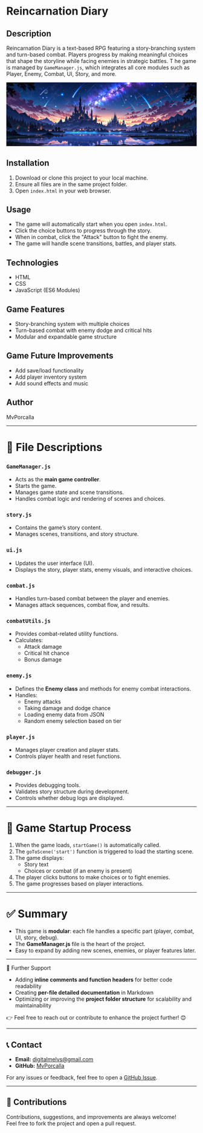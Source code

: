 # Reincarnation Diary

## Description
Reincarnation Diary is a text-based RPG featuring a story-branching system and turn-based combat. 
Players progress by making meaningful choices that shape the storyline while facing enemies in strategic battles. T
he game is managed by `GameManager.js`, which integrates all core modules such as Player, Enemy, Combat, UI, Story, and more.

![Game Preview](./assets/images/background/preview.png)

## Installation
1. Download or clone this project to your local machine.
2. Ensure all files are in the same project folder.
3. Open `index.html` in your web browser.

## Usage
- The game will automatically start when you open `index.html`.
- Click the choice buttons to progress through the story.
- When in combat, click the "Attack" button to fight the enemy.
- The game will handle scene transitions, battles, and player stats.

## Technologies
- HTML
- CSS
- JavaScript (ES6 Modules)


## Game Features
- Story-branching system with multiple choices
- Turn-based combat with enemy dodge and critical hits
- Modular and expandable game structure

## Game Future Improvements
- Add save/load functionality
- Add player inventory system
- Add sound effects and music

## Author
MvPorcalla

---

<!-- 
# 📂 Project Structure

Reincarnation_Diary
│
├── assets
│   ├── data
│   │   └── enemyData.json         # Enemy data in JSON format
│   └── images                     # Game image assets
│       ├── background             # background image
│       └── enemies                # Enemy character image
│
├── css
│   └── uiStyle.css                # Game UI styles
│
├── js                             # All JavaScript files
│   ├── gameManager.js             # Main game controller
│   ├── player.js                  # Handles player data and actions
│   ├── combat.js                  # Manages combat logic
│   ├── ui.js                      # Handles UI rendering and updates
│   ├── story.js                   # Story content and scene management
│   ├── debugger.js                # Debugging tools and story validator
│   ├── enemy.js                   # Enemy class and enemy data handling
│   └── combatUtils.js             # Combat utility functions
│
├── endScreen.html                 # End screen page
├── index.html                     # Game starting page
├── mainGame.html                  # Main game interface
└── README.md                      # Project documentation
-->

# 📄 File Descriptions

### `GameManager.js`
- Acts as the **main game controller**.
- Starts the game.
- Manages game state and scene transitions.
- Handles combat logic and rendering of scenes and choices.

### `story.js`
- Contains the game’s story content.
- Manages scenes, transitions, and story structure.

### `ui.js`
- Updates the user interface (UI).
- Displays the story, player stats, enemy visuals, and interactive choices.

### `combat.js`
- Handles turn-based combat between the player and enemies.
- Manages attack sequences, combat flow, and results.

### `combatUtils.js`
- Provides combat-related utility functions.
- Calculates:
  - Attack damage
  - Critical hit chance
  - Bonus damage

### `enemy.js`
- Defines the **Enemy class** and methods for enemy combat interactions.
- Handles:
  - Enemy attacks
  - Taking damage and dodge chance
  - Loading enemy data from JSON
  - Random enemy selection based on tier

### `player.js`
- Manages player creation and player stats.
- Controls player health and reset functions.

### `debugger.js`
- Provides debugging tools.
- Validates story structure during development.
- Controls whether debug logs are displayed.

---

# 🚀 Game Startup Process

1. When the game loads, `startGame()` is automatically called.
2. The `goToScene('start')` function is triggered to load the starting scene.
3. The game displays:
   - Story text
   - Choices or combat (if an enemy is present)
4. The player clicks buttons to make choices or to fight enemies.
5. The game progresses based on player interactions.

---

# ✅ Summary

- This game is **modular**: each file handles a specific part (player, combat, UI, story, debug).
- The **GameManager.js** file is the heart of the project.
- Easy to expand by adding new scenes, enemies, or player features later.

---

📌 Further Support

- Adding **inline comments and function headers** for better code readability
- Creating **per-file detailed documentation** in Markdown
- Optimizing or improving the **project folder structure** for scalability and maintainability

👉 Feel free to reach out or contribute to enhance the project further! 😊

---

## 📞 Contact

- **Email:** digitalmelvs@gmail.com
- **GitHub:** [MvPorcalla](https://github.com/MvPorcalla)

For any issues or feedback, feel free to open a [GitHub Issue](https://github.com/yourusername/Reincarnation_Diary/issues).

---

## 🤝 Contributions

Contributions, suggestions, and improvements are always welcome!  
Feel free to fork the project and open a pull request.